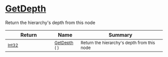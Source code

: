 # [GetDepth](./HierarchyElement-100664013.md)

Return the hierarchy's depth from this node

| Return | Name | Summary | 
| --- | --- | --- | 
| <sub>[Int32](https://docs.microsoft.com/en-us/dotnet/api/System.Int32)</sub><img width=200/>| <sub>[GetDepth](./HierarchyElement-100664013.md) (  )</sub>| <sub>Return the hierarchy's depth from this node</sub><img width=200/>| <br>



